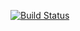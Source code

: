 [![Build Status](https://ci.consulo.io/job/consulo-csharp/badge/icon)](https://ci.consulo.io/job/consulo-csharp/)
